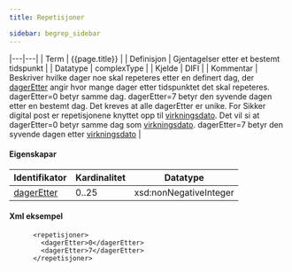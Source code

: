 ```yaml
--- 
title: Repetisjoner  

sidebar: begrep_sidebar
---
```


|---|---|
| Term | {{page.title}} |
| Definisjon | Gjentagelser etter et bestemt tidspunkt |
| Datatype | complexType |
| Kjelde | DIFI |
| Kommentar | Beskriver hvilke dager noe skal repeteres etter en definert dag, der [dagerEtter]({{site.baseurl}}/resources/begrep/sikkerDigitalPost/begrep/dagerEtter) angir hvor mange dager etter tidspunktet det skal repeteres. dagerEtter=0 betyr samme dag. dagerEtter=7 betyr den syvende dagen etter en bestemt dag. Det kreves at alle dagerEtter er unike. For Sikker digital post er repetisjonene knyttet opp til [virkningsdato]({{site.baseurl}}/resources/begrep/sikkerDigitalPost/begrep/virkningsdato). Det vil si at dagerEtter=0 betyr samme dag som [virkningsdato]({{site.baseurl}}/resources/begrep/sikkerDigitalPost/begrep/virkningsdato). dagerEtter=7 betyr den syvende dagen etter [virkningsdato]({{site.baseurl}}/resources/begrep/sikkerDigitalPost/begrep/virkningsdato) |

#### Eigenskapar

| Identifikator                    | Kardinalitet | Datatype               |
| -------------------------------- | ------------ | ---------------------- |
| [dagerEtter]({{site.baseurl}}/resources/begrep/sikkerDigitalPost/begrep/dagerEtter) | 0..25        | xsd:nonNegativeInteger |

#### Xml eksempel

``` 
      <repetisjoner>
        <dagerEtter>0</dagerEtter>
        <dagerEtter>7</dagerEtter>
      </repetisjoner>

```
